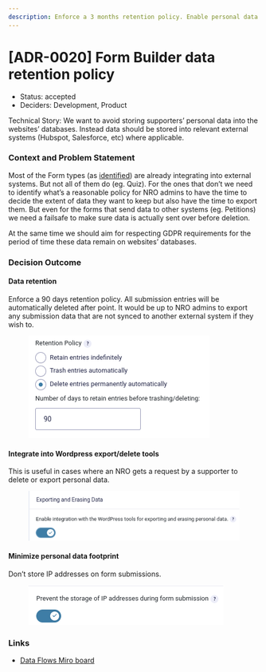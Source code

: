 ```yaml
---
description: Enforce a 3 months retention policy. Enable personal data safeguards.
---
```


# \[ADR-0020] Form Builder data retention policy

* Status: accepted
* Deciders: Development, Product

Technical Story: We want to avoid storing supporters’ personal data into the websites’ databases. Instead data should be stored into relevant external systems (Hubspot, Salesforce, etc) where applicable.

### Context and Problem Statement

Most of the Form types (as [identified](https://miro.com/app/board/uXjVO\_vBIYc=/)) are already integrating into external systems. But not all of them do (eg. Quiz). For the ones that don’t we need to identify what’s a reasonable policy for NRO admins to have the time to decide the extent of data they want to keep but also have the time to export them. But even for the forms that send data to other systems (eg. Petitions) we need a failsafe to make sure data is actually sent over before deletion.

At the same time we should aim for respecting GDPR requirements for the period of time these data remain on websites’ databases.

### Decision Outcome

#### **Data retention**

Enforce a 90 days retention policy. All submission entries will be automatically deleted after point. It would be up to NRO admins to export any submission data that are not synced to another external system if they wish to.

<figure><img src="../../.gitbook/assets/form-builder-retention.png" alt=""><figcaption></figcaption></figure>

#### **Integrate into Wordpress export/delete tools**

This is useful in cases where an NRO gets a request by a supporter to delete or export personal data.

<figure><img src="../../.gitbook/assets/form-builder-exporter.png" alt=""><figcaption></figcaption></figure>

#### **Minimize personal data footprint**

Don’t store IP addresses on form submissions.

<figure><img src="../../.gitbook/assets/form-builder-ip-address.png" alt=""><figcaption></figcaption></figure>

### Links

* [Data Flows Miro board](https://miro.com/app/board/uXjVO\_vBIYc=/)
